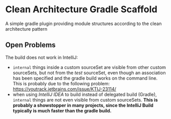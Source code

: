 # Clean Architecture Gradle Scaffold

A simple gradle plugin providing module structures according to the clean architecture pattern

## Open Problems

The build does not work in IntelliJ:
- `internal` things inside a custom sourceSet are visible from other custom sourceSets, but not from the *test* sourceSet, even though an association has been specified and the gradle build works on the command line. This is probably due to the following problem: https://youtrack.jetbrains.com/issue/KTIJ-23114/
- when using *IntelliJ IDEA* to build instead of delegated build (Gradle), `internal` things are not even visible from custom sourceSets. **This is probably a showstopper in many projects, since the IntelliJ Build typically is much faster than the gradle build.**
